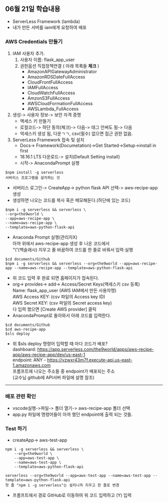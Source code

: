 ## 06월 21일 학습내용

- ServerLess Framework (lambda)
- 내가 만든 서버를 iam에게 요청하여 배포

### AWS Credentials 만들기
1. IAM 사용자 추가.
   1. 사용자 이름: flask_app_user
   2. 권한옵션 직접정책연결 ( 아래 목록들 **체크** )
      - AmazonAPIGatewayAdministrator
      - AmazonRDSDateFullAccess
      - CloudFrontFullAccess
      - IAMFullAccess
      - CloudWatchFullAccess
      - AmzonS3FullAccess
      - AWSCloudFormationFullAccess
      - AWSLambda_FullAccess
2. 생성-> 사용자 정보-> 보안 자격 증명
   - 액세스 키 만들기
   - 로컬코드-> 하단 동의(체크)-> 다음-> 태그 안써도 됨-> 다음
   - 억세스키 생성 됨, 다운ㄱㄱ, csv(필수) 없으면 접근 권한 없음.
3. ServerLess Framework 접속 및 설치
   - Docs-> Framework(Documetation)->Get Started->Setup->install in first
   - 18.16.1 LTS 다운로드-> 설치(Default Setting install)
   - 시작-> AnacondaPrompt 실행
```
$npm install -g serverless 
서버리스 프로그램을 설치하는 것
```
   - 서버리스 로그인-> CreateApp-> python flask API 선택-> aws-recipe-app 생성
   - 생성하면 나오는 코드를 복사 혹은 메모해둔다.(하단에 있는 코드)  
```
$npm i -g serverless && serverless \
--org=the9world \
--app=aws-recipe-app \
--name=aws-recipe-app \
--template=aws-python-flask-api
```
   - Anaconda Prompt 실행(관리자X)  
아까 위에서 aws-recipe-app 생성 후 나온 코드에서  
"\\"(백슬래시) 지우고 줄 바꿈하여 코드를 한 줄로 바꿔서 입력·실행
   ```
   $cd documents/Github
   $npm i -g serverless && serverless --org=the9world --app=aws-recipe-app --name=aws-recipe-app --template=aws-python-flask-api
   ```
   - 위 코드 입력 후 완료 되면 홈페이지가 접속된다.
   - org-> provides-> add-> Access/Secret Keys(액세스키 csv 등록)  
Name: flask_app_user (AWS IAM에서 만든 사용자명)  
AWS Access KEY: (csv 파일의 Access key ID)  
AWS Secret KEY: (csv 파일의 Secret access key)  
다 입력 했으면 [Create AWS provider] 클릭
   - AnacondaPrompt로 돌아와서 아래 코드를 입력한다.
   ```
   $cd documents/Github
   $cd aws-recipe-app
   $sls deploy
   ```
   - 위 $sls deploy 명령어 입력할 때 마다 코드가 배포?  
dashboard: https://app.serverless.com/the9world/apps/aws-recipe-app/aws-recipe-app/dev/us-east-1  
endpoint: ANY - https://vzwxr43m7f.execute-api.us-east-1.amazonaws.com  
프롬프트에 나오는 주소들 중 endpoint가 배포되는 주소  
(교수님 github에 API서버 파일에 설명 참조)

---
### 배포 관련 확인
- vscode실행->파일-> 폴더 열기-> aws-recipe-app 폴더 선택
- app.py 파일에 명령어들이 아까 했던 endpoint에 출력 되는 것들.

### Test 하기
- createApp-> aws-test-app
```
npm i -g serverless && serverless \
    --org=the9world \
    --app=aws-test-app \
    --name=aws-test-app \
    --template=aws-python-flask-api

serverless --org=the9world --app=aws-test-app --name=aws-test-app --template=aws-python-flask-api
첫 줄 "npm i -g serverless"는 설치니까 지우고 한 줄로 변경
```
- 프롬프트에서 경로 GitHub로 이동하여 위 코드 입력하고 (Y) 입력